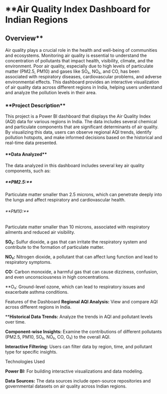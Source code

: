 <h1>**Air Quality Index Dashboard for Indian Regions</h1>
<h2>Overview**</h2>
Air quality plays a crucial role in the health and well-being of communities and ecosystems. Monitoring air quality is essential to understand the concentration of pollutants that impact health, visibility, climate, and the environment. Poor air quality, especially due to high levels of particulate matter (PM2.5, PM10) and gases like SO₂, NO₂, and CO, has been associated with respiratory diseases, cardiovascular problems, and adverse environmental effects. This dashboard provides an interactive visualization of air quality data across different regions in India, helping users understand and analyze the pollution levels in their area.

<h3>**Project Description**</h3>
This project is a Power BI dashboard that displays the Air Quality Index (AQI) data for various regions in India. The data includes several chemical and particulate components that are significant determinants of air quality. By visualizing this data, users can observe regional AQI trends, identify pollution hotspots, and make informed decisions based on the historical and real-time data presented.

<h4>**Data Analyzed**</h4>
The data analyzed in this dashboard includes several key air quality components, such as:

<h5>**PM2.5:**</h5> Particulate matter smaller than 2.5 microns, which can penetrate deeply into the lungs and affect respiratory and cardiovascular health.

<h6>**PM10:**</h6> Particulate matter smaller than 10 microns, associated with respiratory ailments and reduced air visibility.

<h7>**SO₂:**</h7> Sulfur dioxide, a gas that can irritate the respiratory system and contribute to the formation of particulate matter.

<h8>**NO₂:**</h8> Nitrogen dioxide, a pollutant that can affect lung function and lead to respiratory symptoms.

<h9>**CO:**</h9> Carbon monoxide, a harmful gas that can cause dizziness, confusion, and even unconsciousness in high concentrations.

<h10>**O₃:*</h10>* Ground-level ozone, which can lead to respiratory issues and exacerbate asthma conditions.

Features of the Dashboard
<h11>**Regional AQI Analysis:**</h11> View and compare AQI across different regions in India.

<h12>****Historical Data Trends:** </h12>Analyze the trends in AQI and pollutant levels over time.

<h13>**Component-wise Insights:** </h13>Examine the contributions of different pollutants (PM2.5, PM10, SO₂, NO₂, CO, O₃) to the overall AQI.

<h14>**Interactive Filtering:**</h14> Users can filter data by region, time, and pollutant type for specific insights.

Technologies Used

<h15>**Power BI:** </h15>For building interactive visualizations and data modeling.

<h16>**Data Sources:**</h16> The data sources include open-source repositories and governmental datasets on air quality across Indian regions.
